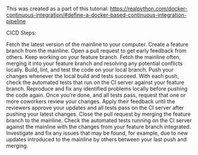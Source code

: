 This was created as a part of this tutorial: https://realpython.com/docker-continuous-integration/#define-a-docker-based-continuous-integration-pipeline

CICD Steps:

Fetch the latest version of the mainline to your computer.
Create a feature branch from the mainline.
Open a pull request to get early feedback from others.
Keep working on your feature branch.
Fetch the mainline often, merging it into your feature branch and resolving any potential conflicts locally.
Build, lint, and test the code on your local branch.
Push your changes whenever the local build and tests succeed.
With each push, check the automated tests that run on the CI server against your feature branch.
Reproduce and fix any identified problems locally before pushing the code again.
Once you’re done, and all tests pass, request that one or more coworkers review your changes.
Apply their feedback until the reviewers approve your updates and all tests pass on the CI server after pushing your latest changes.
Close the pull request by merging the feature branch to the mainline.
Check the automated tests running on the CI server against the mainline with the changes from your feature branch integrated.
Investigate and fix any issues that may be found, for example, due to new updates introduced to the mainline by others between your last push and merging.